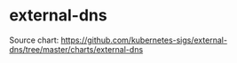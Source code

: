 # external-dns

Source chart: https://github.com/kubernetes-sigs/external-dns/tree/master/charts/external-dns